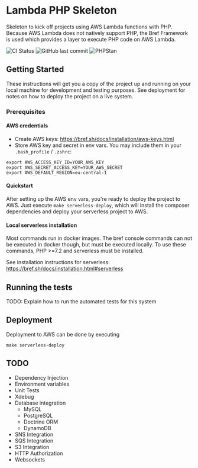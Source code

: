 # Lambda PHP Skeleton

Skeleton to kick off projects using AWS Lambda functions with PHP. Because AWS Lambda does not natively support PHP, the Bref Framework is used which provides a layer to execute PHP code on AWS Lambda.

![CI Status](https://github.com/svnldwg/lambda-php-skeleton/workflows/Code%20Check/badge.svg)
![GitHub last commit](https://img.shields.io/github/last-commit/svnldwg/lambda-php-skeleton)
![PHPStan](https://img.shields.io/badge/PHPStan-Level%208-brightgreen.svg?style=flat)

## Getting Started

These instructions will get you a copy of the project up and running on your local machine for development and testing purposes. See deployment for notes on how to deploy the project on a live system.

### Prerequisites

#### AWS credentials

* Create AWS keys: https://bref.sh/docs/installation/aws-keys.html
* Store AWS key and secret in env vars. You may include them in your `.bash_profile` / `.zshrc`:
```
export AWS_ACCESS_KEY_ID=YOUR_AWS_KEY
export AWS_SECRET_ACCESS_KEY=YOUR_AWS_SECRET
export AWS_DEFAULT_REGION=eu-central-1
```

#### Quickstart

After setting up the AWS env vars, you're ready to deploy the project to AWS. Just execute `make serverless-deploy`,
which will install the composer dependencies and deploy your serverless project to AWS.

#### Local serverless installation
Most commands run in docker images. The bref console commands can not be executed in docker though, but must be executed locally. To use these commands, PHP >=7.2 and serverless must be installed.

See installation instructions for serverless: https://bref.sh/docs/installation.html#serverless

## Running the tests

TODO: Explain how to run the automated tests for this system

## Deployment

Deployment to AWS can be done by executing

```
make serverless-deploy
```

## TODO

* Dependency Injection
* Environment variables
* Unit Tests
* Xdebug
* Database integration
    * MySQL
    * PostgreSQL
    * Doctrine ORM
    * DynamoDB 
* SNS Integration
* SQS Integration
* S3 Integration
* HTTP Authorization
* Websockets